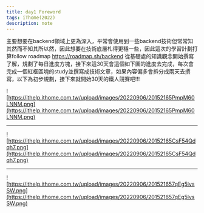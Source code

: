 ```yaml
---
title: day1 Foreword
tags: iThome(2022)
description: note
---
```


主要想要在backend領域上更為深入，平常會使用到一些backend技術但常常知其然而不知其所以然，因此想要在技術底層札得更穩一些，因此這次的學習計劃打算follow roadmap https://roadmap.sh/backend 從基礎處的知識觀念開始撰寫了解，規劃了每日進度方塊，接下來這30天會這個如下圖的進度去完成，每次會完成一個紅框區塊的study並撰寫成技術文章，如果內容偏多會拆分成兩天去撰寫，以下為初步規劃，接下來就開始30天的鐵人競賽吧!!!

![https://ithelp.ithome.com.tw/upload/images/20220906/20152165PmpM60LNNM.png](https://ithelp.ithome.com.tw/upload/images/20220906/20152165PmpM60LNNM.png)

---
![https://ithelp.ithome.com.tw/upload/images/20220906/20152165CsF54Qdqh7.png](https://ithelp.ithome.com.tw/upload/images/20220906/20152165CsF54Qdqh7.png)

---
![https://ithelp.ithome.com.tw/upload/images/20220906/201521657qEg5lvsSW.png](https://ithelp.ithome.com.tw/upload/images/20220906/201521657qEg5lvsSW.png)
